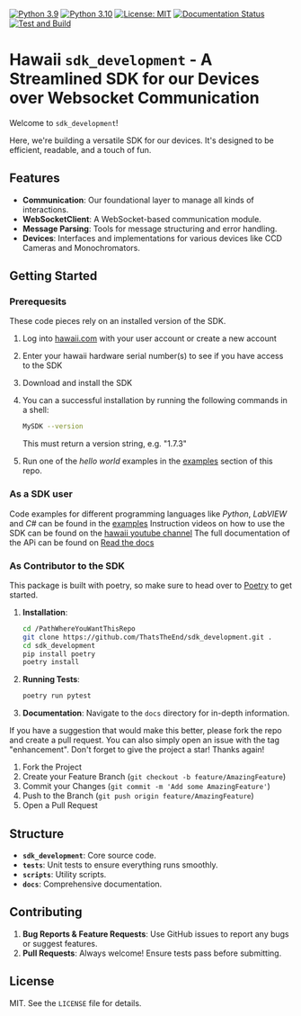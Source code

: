 [![Python 3.9](https://img.shields.io/badge/python-3.9-blue.svg)](https://www.python.org/downloads/release/python-390/)
[![Python 3.10](https://img.shields.io/badge/python-3.10-blue.svg)](https://www.python.org/downloads/release/python-3100/)
[![License: MIT](https://img.shields.io/badge/License-MIT-yellow.svg)](https://opensource.org/licenses/MIT)
[![Documentation Status](https://readthedocs.org/projects/hawaii-sdk/badge/?version=latest)](https://hawaii-sdk.readthedocs.io/en/latest/?badge=latest)
[![Test and Build](https://github.com/ThatsTheEnd/sdk_development/actions/workflows/python-app.yml/badge.svg)](https://github.com/ThatsTheEnd/sdk_development/actions/workflows/python-app.yml)



# Hawaii `sdk_development` - A Streamlined SDK for our Devices over Websocket Communication

Welcome to `sdk_development`! 

Here, we're building a versatile SDK for our devices. It's designed to be efficient, readable, and a touch of fun.

## Features

- **Communication**: Our foundational layer to manage all kinds of interactions.
- **WebSocketClient**: A WebSocket-based communication module.
- **Message Parsing**: Tools for message structuring and error handling.
- **Devices**: Interfaces and implementations for various devices like CCD Cameras and Monochromators.

## Getting Started

### Prerequesits
These code pieces rely on an installed version of the SDK.

1. Log into [hawaii.com](www.hawaii.com) with your user account or create a new account
2. Enter your hawaii hardware serial number(s) to see if you have access to the SDK
3. Download and install the SDK
4. You can a successful installation by running the following commands in a shell:

   ```sh
   MySDK --version
   ```
   This must return a version string, e.g. "1.7.3"

5. Run one of the *hello world* examples in the [examples](./examples/) section of this repo.

### As a SDK user
Code examples for different programming languages like _Python_, _LabVIEW_ and _C#_ can be found in the [examples](./examples/)
Instruction videos on how to use the SDK can be found on the [hawaii youtube channel](https://www.youtube.com/user/hawaiiScientificVDO)
The full documentation of the APi can be found on [Read the docs](https://readthedocs.org/)

### As Contributor to the SDK
This package is built with poetry, so make sure to head over to [Poetry](https://python-poetry.org/docs/basic-usage/) to get started.

1. **Installation**:
    ```bash
   cd /PathWhereYouWantThisRepo 
   git clone https://github.com/ThatsTheEnd/sdk_development.git .
   cd sdk_development
   pip install poetry
   poetry install
    ```

2. **Running Tests**:
    ```bash
    poetry run pytest
    ```

3. **Documentation**:
   Navigate to the `docs` directory for in-depth information.

If you have a suggestion that would make this better, please fork the repo and create a pull request. You can also simply open an issue with the tag "enhancement".
Don't forget to give the project a star! Thanks again!

1. Fork the Project
2. Create your Feature Branch (`git checkout -b feature/AmazingFeature`)
3. Commit your Changes (`git commit -m 'Add some AmazingFeature'`)
4. Push to the Branch (`git push origin feature/AmazingFeature`)
5. Open a Pull Request

## Structure

- **`sdk_development`**: Core source code.
- **`tests`**: Unit tests to ensure everything runs smoothly.
- **`scripts`**: Utility scripts.
- **`docs`**: Comprehensive documentation.

## Contributing

1. **Bug Reports & Feature Requests**: Use GitHub issues to report any bugs or suggest features.
2. **Pull Requests**: Always welcome! Ensure tests pass before submitting.

## License

MIT. See the `LICENSE` file for details.
